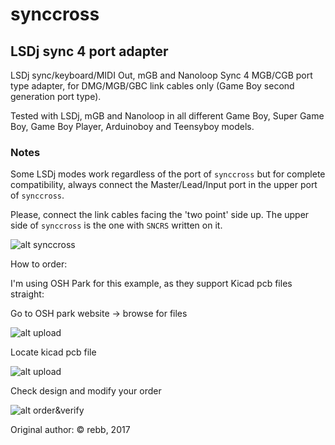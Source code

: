 # synccross
## LSDj sync 4 port adapter
LSDj sync/keyboard/MIDI Out, mGB and Nanoloop Sync 4 MGB/CGB port type adapter, for DMG/MGB/GBC link cables only (Game Boy second generation port type).

Tested with LSDj, mGB and Nanoloop in all different Game Boy, Super Game Boy, Game Boy Player, Arduinoboy and Teensyboy models.

### Notes

Some LSDj modes work regardless of the port of `synccross` but for complete compatibility, always connect the Master/Lead/Input port in the upper port of `synccross`.

Please, connect the link cables facing the 'two point' side up. The upper side of `synccross` is the one with `SNCRS` written on it.


![alt synccross](https://github.com/lpla/synccross/blob/master/images/synccross.png)

How to order:

I'm using OSH Park for this example, as they support Kicad pcb files straight:

Go to OSH park website -> browse for files

![alt upload](https://github.com/lpla/synccross/blob/master/images/oshpark_browse.png)

Locate kicad pcb file

![alt upload](https://github.com/lpla/synccross/blob/master/images/osh_locatefile.png)

Check design and modify your order

![alt order&verify](https://github.com/lpla/synccross/blob/master/images/verify_board.png
)



Original author: © rebb, 2017
